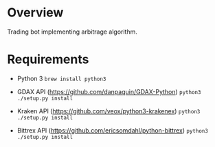 # Overview
Trading bot implementing arbitrage algorithm.

# Requirements
* Python 3
`brew install python3`

* GDAX API (https://github.com/danpaquin/GDAX-Python)
`python3 ./setup.py install`

* Kraken API (https://github.com/veox/python3-krakenex)
`python3 ./setup.py install`

* Bittrex API (https://github.com/ericsomdahl/python-bittrex)
`python3 ./setup.py install`
